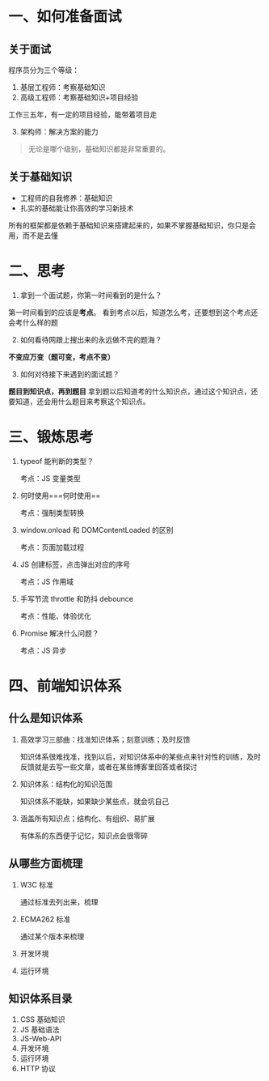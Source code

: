 # 一、如何准备面试

## 关于面试

程序员分为三个等级：

1. 基层工程师：考察基础知识
2. 高级工程师：考察基础知识+项目经验

工作三五年，有一定的项目经验，能带着项目走

3. 架构师：解决方案的能力

> 无论是哪个级别，基础知识都是非常重要的。

## 关于基础知识

- 工程师的自我修养：基础知识
- 扎实的基础能让你高效的学习新技术

所有的框架都是依赖于基础知识来搭建起来的，如果不掌握基础知识，你只是会用，而不是去懂

# 二、思考

1. 拿到一个面试题，你第一时间看到的是什么？

第一时间看到的应该是**考点**。
看到考点以后，知道怎么考，还要想到这个考点还会考什么样的题

2. 如何看待网跟上搜出来的永远做不完的题海？

**不变应万变（题可变，考点不变）**

3. 如何对待接下来遇到的面试题？

**题目到知识点，再到题目**
拿到题以后知道考的什么知识点，通过这个知识点，还要知道，还会用什么题目来考察这个知识点。

# 三、锻炼思考

1. typeof 能判断的类型？

   考点：JS 变量类型

2. 何时使用===何时使用==

   考点：强制类型转换

3. window.onload 和 DOMContentLoaded 的区别

   考点：页面加载过程

4. JS 创建<a>标签，点击弹出对应的序号

   考点：JS 作用域

5. 手写节流 throttle 和防抖 debounce

   考点：性能、体验优化

6. Promise 解决什么问题？

   考点：JS 异步

# 四、前端知识体系

## 什么是知识体系

1. 高效学习三部曲：找准知识体系；刻意训练；及时反馈

   知识体系很难找准，找到以后，对知识体系中的某些点来针对性的训练，及时反馈就是去写一些文章，或者在某些博客里回答或者探讨

2. 知识体系：结构化的知识范围

   知识体系不能缺，如果缺少某些点，就会坑自己

3. 涵盖所有知识点；结构化、有组织、易扩展

   有体系的东西便于记忆，知识点会很零碎

## 从哪些方面梳理

1. W3C 标准

   通过标准去列出来，梳理

2. ECMA262 标准

   通过某个版本来梳理

3. 开发环境
4. 运行环境

## 知识体系目录

1. CSS 基础知识
2. JS 基础语法
3. JS-Web-API
4. 开发环境
5. 运行环境
6. HTTP 协议
